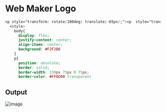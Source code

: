 # Web Maker Logo

```css
<p style="transform: rotate(180deg) translate(-65px);"><p  style="transform: rotate(180deg) translate(-45px);border-color: #FD4602 transparent"><p   style="transform: translate(-45px);border-color: #FD4602 transparent"><p style="transform: translate(-65px);border-color:#FF6D00 transparent">
  <style>
    body{
      display: flex;
      justify-content: center;
      align-items: center;
      background: #F2F2B6
    }
    p{
      position: absolute;
      border: solid;
      border-width: 130px 75px 0 75px;
      border-color: #FF6D00 transparent
  ```
  
  
## Output

![image](https://user-images.githubusercontent.com/26904087/120143258-688eae80-c1fd-11eb-9d6e-f92433547db8.png)

